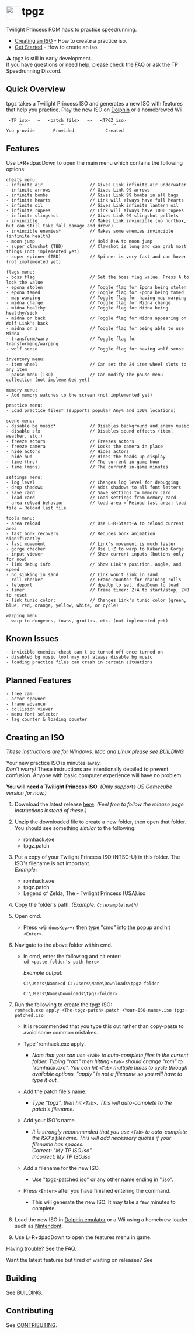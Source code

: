 <!-- # <img src="./res/icons/icon.jpg" height="42" width="42" align="top"/> tpgz -->

# <img src="./res/icons/icon.jpg" height="36" width="36" align="top" style="padding-top:3px;"/> tpgz

Twilight Princess ROM hack to practice speedrunning.

- [Creating an ISO](#creating-an-iso) - How to create a practice iso.
- [Get Started](#creating-an-iso) - How to create an iso.

⚠️ tpgz is still in early development.<br>
If you have questions or need help, please check the [FAQ](#faq) or ask the TP Speedrunning Discord.

## Quick Overview

tpgz takes a Twilight Princess ISO and generates a new ISO with features that help you practice.
Play the new ISO on [Dolphin](https://dolphin-emu.org/) or a homebrewed Wii.

```
 <TP iso>   +   <patch file>   =>   <TPGZ iso>
     ^               ^                   ^
You provide       Provided            Created
```

## Features

Use L+R+dpadDown to open the main menu which contains the following options:

```
cheats menu:
- infinite air                  // Gives Link infinite air underwater
- infinite arrows               // Gives Link 99 arrows
- infinite bombs                // Gives Link 99 bombs in all bags
- infinite hearts               // Link will always have full hearts
- infinite oil                  // Gives Link infinite lantern oil
- infinite rupees               // Link will always have 1000 rupees
- infinite slingshot            // Gives Link 99 slingshot pellets
- invincible                    // Makes Link invincible (no hurtbox, but can still take fall damage and drown)
- invincible enemies*           // Makes some enemies invincible (infinite health)
- moon jump                     // Hold R+A to moon jump
- super clawshot (TBD)          // Clawshot is long and can grab most things (not implemented yet)
- super spinner (TBD)           // Spinner is very fast and can hover (not implemented yet)

flags menu:
- boss flag                     // Set the boss flag value. Press A to lock the value
- epona stolen                  // Toggle flag for Epona being stolen
- epona tamed                   // Toggle flag for Epona being tamed
- map warping                   // Toggle flag for having map warping
- midna charge                  // Toggle flag for Midna charge
- midna healthy                 // Toggle flag for Midna being healthy/sick
- midna on back                 // Toggle flag for Midna appearing on Wolf Link's back
- midna on z                    // Toggle flag for being able to use Midna
- transform/warp                // Toggle flag for transforming/warping
- wolf sense                    // Toggle flag for having wolf sense

inventory menu:
- item wheel                    // Can set the 24 item wheel slots to any item
- pause menu (TBD)              // Can modify the pause menu collection (not implemented yet)

memory menu:
- Add memory watches to the screen (not implemented yet)

practice menu:
- Load practice files* (supports popular Any% and 100% locations)

scene menu:
- disable bg music*             // Disables background and enemy music
- disable sfx                   // Disables sound effects (item, weather, etc.)
- freeze actors                 // Freezes actors
- freeze camera                 // Locks the camera in place
- hide actors                   // Hides actors
- hide hud                      // Hides the heads-up display
- time (hrs)                    // The current in-game hour
- time (mins)                   // The current in-game minutes

settings menu:
- log level                     // Changes log level for debugging
- drop shadows                  // Adds shadows to all font letters
- save card                     // Save settings to memory card
- load card                     // Load settings from memory card
- area reload behavior          // load area = Reload last area; load file = Reload last file

tools menu:
- area reload                   // Use L+R+Start+A to reload current area
- fast bonk recovery            // Reduces bonk animation significantly
- fast movement                 // Link's movement is much faster
- gorge checker                 // Use L+Z to warp to Kakariko Gorge
- input viewer                  // Show current inputs (buttons only for now)
- link debug info               // Show Link's position, angle, and speed
- no sinking in sand            // Link won't sink in sand
- roll checker                  // Frame counter for chaining rolls
- teleport                      // dpadUp to set, dpadDown to load
- timer                         // Frame timer: Z+A to start/stop, Z+B to reset
- link tunic color:             // Changes Link's tunic color (green, blue, red, orange, yellow, white, or cycle)

warping menu:
- warp to dungeons, towns, grottos, etc. (not implemented yet)
```

## Known Issues

```
- invicible enemies cheat can't be turned off once turned on
- disabled bg music tool may not always disable bg music
- loading practice files can crash in certain situations
```

## Planned Features

```
- free cam
- actor spawner
- frame advance
- collision viewer
- menu font selector
- lag counter & loading counter
```

## Creating an ISO

_These instructions are for Windows.
Mac and Linux please see [BUILDING](./BUILDING.md)._

Your new practice ISO is minutes away.<br>
_Don't worry!_
These instructions are intentionally detailed to prevent confusion.
Anyone with basic computer experience will have no problem.

**You will need a Twilight Princess ISO.**
_(Only supports US Gamecube version for now.)_

1. Download the latest release [here](https://github.com/hallcristobal/tpgz/releases).
   _(Feel free to follow the release page instructions instead of these.)_

2. Unzip the downloaded file to create a new folder, then open that folder.<br>
   You should see something _similar_ to the following:

   - romhack.exe
   - tpgz.patch

3. Put a copy of your Twilight Princess ISO (NTSC-U) in this folder.
   The ISO's filename is not important.<br>
   _Example:_

   - romhack.exe
   - tpgz.patch
   - Legend of Zelda, The - Twilight Princess (USA).iso

4. Copy the folder's path.
   _(Example: `C:\example\path`)_

5. Open cmd.

   - Press `<WindowsKey>+r` then type "cmd" into the popup and hit `<Enter>`.

6. Navigate to the above folder within cmd.

   - In cmd, enter the following and hit enter:<br>
     `cd <paste folder's path here>`

     _Example output:_

     ```
     C:\Users\Name>cd C:\Users\Name\Downloads\tpgz-folder

     C:\Users\Name\Downloads\tpgz-folder>
     ```

7. Run the following to create the tpgz ISO:<br>
   `romhack.exe apply <The-tpgz-patch>.patch <Your-ISO-name>.iso tpgz-patched.iso`

   - It is recommended that you type this out rather than copy-paste to avoid some common mistakes.
   - Type 'romhack.exe apply'.
     - _Note that you can use `<Tab>` to auto-complete files in the current folder.
       Typing "rom" then hitting `<Tab>` should change "rom" to "romhack.exe".
       You can hit `<Tab>` multiple times to cycle through available options.
       "apply" is not a filename so you will have to type it out._
   - Add the patch file's name.
     - _Type "tpgz", then hit `<Tab>.`
       This will auto-complete to the patch's filename._
   - Add your ISO's name.

     - _It is strongly recommended that you use `<Tab>` to auto-complete the ISO's filename.
       This will add necessary quotes if your filename has spaces.<br>
       Correct: "My TP ISO.iso"<br>
       Incorrect: My TP ISO.iso_

   - Add a filename for the new ISO.
     - Use "tpgz-patched.iso" or any other name ending in ".iso".
   - Press `<Enter>` after you have finished entering the command.
     - This will generate the new ISO.
       It may take a few minutes to complete.

8. Load the new ISO in
   [Dolphin emulator](https://dolphin-emu.org/) or a Wii using a homebrew loader such as [Nintendont](https://github.com/FIX94/Nintendont).

9. Use L+R+dpadDown to open the features menu in game.

Having trouble? See the FAQ.

Want the latest features but tired of waiting on releases? See

## Building

See [BUILDING](./BUILDING.md).

## Contributing

See [CONTRIBUTING](./CONTRIBUTING.md).
